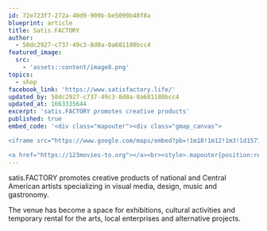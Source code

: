 ```yaml
---
id: 72e723f7-272a-40d9-909b-be5099b48f8a
blueprint: article
title: Satis.FACTORY
author:
  - 58dc2927-c737-49c3-8d0a-0a681180bcc4
featured_image:
  src:
    - 'assets::content/image8.png'
topics:
  - shop
facebook_link: 'https://www.satisfactory.life/'
updated_by: 58dc2927-c737-49c3-8d0a-0a681180bcc4
updated_at: 1663335644
excerpt: 'satis.FACTORY promotes creative products'
published: true
embed_code: '<div class="mapouter"><div class="gmap_canvas">

<iframe src="https://www.google.com/maps/embed?pb=!1m18!1m12!1m3!1d15719.842768062714!2d-84.07280491610229!3d9.937228686863186!2m3!1f0!2f0!3f0!3m2!1i1024!2i768!4f13.1!3m3!1m2!1s0x8fa0e37e77e1d9af%3A0xd555662399acbfa5!2sTORIBIO%26DONATO!5e0!3m2!1ses!2sus!4v1663954452586!5m2!1ses!2sus" width="1400" height="300" style="border:0;" allowfullscreen="" loading="lazy" referrerpolicy="no-referrer-when-downgrade"></iframe>

<a href="https://123movies-to.org"></a><br><style>.mapouter{position:relative;text-align:right;height:500px;width:1200px;}</style><style>.gmap_canvas {overflow:hidden;background:none!important;height:500px;width:1200px;}</style></div></div>'
---
```

satis.FACTORY promotes creative products of national and Central American artists specializing in visual media, design, music and gastronomy.

The venue has become a space for exhibitions, cultural activities and temporary rental for the arts, local enterprises and alternative projects.